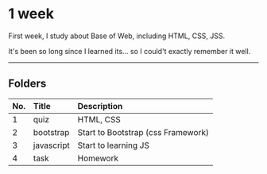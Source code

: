 # 1 week

First week, I study about Base of Web, including HTML, CSS, JSS.

It's been so long since I learned its... so I could't exactly remember it well.

<hr>

## Folders

| No. | Title       | Description                           |
| :-- | :---------- | :------------------------------------ |
|  1  | quiz        | HTML, CSS                             |
|  2  | bootstrap   | Start to Bootstrap (css Framework)    |
|  3  | javascript  | Start to learning JS                  |
|  4  | task        | Homework                              |